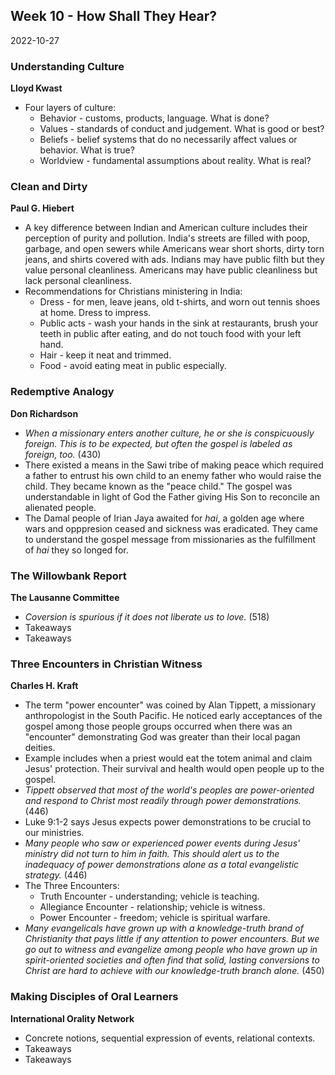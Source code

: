## Week 10 - How Shall They Hear?
2022-10-27

### Understanding Culture
**Lloyd Kwast**
- Four layers of culture:
	- Behavior - customs, products, language. What is done?
	- Values - standards of conduct and judgement. What is good or best?
	- Beliefs - belief systems that do no necessarily affect values or behavior. What is true?
	- Worldview - fundamental assumptions about reality. What is real?

### Clean and Dirty
**Paul G. Hiebert**
- A key difference between Indian and American culture includes their perception of purity and pollution. India's streets are filled with poop, garbage, and open sewers while Americans wear short shorts, dirty torn jeans, and shirts covered with ads. Indians may have public filth but they value personal cleanliness. Americans may have public cleanliness but lack personal cleanliness. 
- Recommendations for Christians ministering in India:
	- Dress - for men, leave jeans, old t-shirts, and worn out tennis shoes at home. Dress to impress.
	- Public acts - wash your hands in the sink at restaurants, brush your teeth in public after eating, and do not touch food with your left hand.
	- Hair - keep it neat and trimmed.
	- Food - avoid eating meat in public especially.

### Redemptive Analogy
**Don Richardson**
- *When a missionary enters another culture, he or she is conspicuously foreign. This is to be expected, but often the gospel is labeled as foreign, too.* (430)
- There existed a means in the Sawi tribe of making peace which required a father to entrust his own child to an enemy father who would raise the child. They became known as the "peace child." The gospel was understandable in light of God the Father giving His Son to reconcile an alienated people. 
- The Damal people of Irian Jaya awaited for *hai*, a golden age where wars and opppresion ceased and sickness was eradicated. They came to understand the gospel message from missionaries as the fulfillment of *hai* they so longed for.

### The Willowbank Report
**The Lausanne Committee**
- *Coversion is spurious if it does not liberate us to love.* (518)
- Takeaways
- Takeaways

### Three Encounters in Christian Witness
**Charles H. Kraft**
- The term "power encounter" was coined by Alan Tippett, a missionary anthropologist in the South Pacific. He noticed early acceptances of the gospel among those people groups occurred when there was an "encounter" demonstrating God was greater than their local pagan deities. 
- Example includes when a priest would eat the totem animal and claim Jesus' protection. Their survival and health would open people up to the gospel.
- *Tippett observed that most of the world's peoples are power-oriented and respond to Christ most readily through power demonstrations.* (446)
- Luke 9:1-2 says Jesus expects power demonstrations to be crucial to our ministries.
- *Many people who saw or experienced power events during Jesus' ministry did not turn to him in faith. This should alert us to the inadequacy of power demonstrations alone as a total evangelistic strategy.* (446)
- The Three Encounters:
	- Truth Encounter - understanding; vehicle is teaching.
	- Allegiance Encounter - relationship; vehicle is witness.
	- Power Encounter - freedom; vehicle is spiritual warfare.
- *Many evangelicals have grown up with a knowledge-truth brand of Christianity that pays little if any attention to power encounters. But we go out to witness and evangelize among people who have grown up in spirit-oriented societies and often find that solid, lasting conversions to Christ are hard to achieve with our knowledge-truth branch alone.* (450)

### Making Disciples of Oral Learners
**International Orality Network**
- Concrete notions, sequential expression of events, relational contexts.
- Takeaways
- Takeaways
